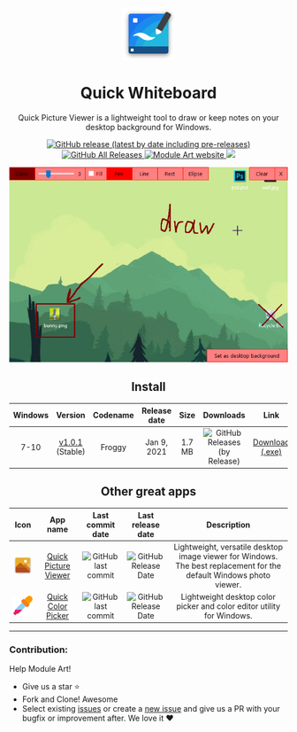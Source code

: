 <p align="center">
  <img src="/quick-whiteboard/resources/imgs/whiteboard96.png">
</p>
<h1 align="center">Quick Whiteboard</h1>

<p align="center">
  Quick Picture Viewer is a lightweight tool to draw or keep notes on your desktop background for Windows.
</p>

<p align="center">
  <a href="https://github.com/ModuleArt/quick-whiteboard/releases">
    <img alt="GitHub release (latest by date including pre-releases)" src="https://img.shields.io/github/v/release/moduleart/quick-whiteboard?include_prereleases">
    <img alt="GitHub All Releases" src="https://img.shields.io/github/downloads/ModuleArt/quick-whiteboard/total">
  </a>
  <a href="https://moduleart.github.io">
    <img alt="Module Art website" src="https://img.shields.io/badge/www-moduleart-%2300BCD4">
  </a>
  <a alt="Trello roadmap" href="https://trello.com/b/VaDaCjjR/quick-whiteboard">
    <img src="https://img.shields.io/badge/planner-trello-%230079BF" />
  </a>
</p>

<p align="center">	
  <a href="https://moduleart.github.io/quick-whiteboard">
    <img src="/docs/screenshots/bunny.png">
  </a>
</p>

<h2 align="center">Install</h2>

| Windows | Version | Codename | Release date | Size | Downloads | Link |
| :---: | :---: | :---: | :---: | :---: | :---: | :---: |
| 7-10 | <a href="https://github.com/ModuleArt/quick-whiteboard/releases/tag/v1.0.1">v1.0.1</a> (Stable) | Froggy | Jan 9, 2021 | 1.7 MB | ![GitHub Releases (by Release)](https://img.shields.io/github/downloads/ModuleArt/quick-whiteboard/v1.0.1/total?label=latest%40v1.0.1) | <a href="https://github.com/ModuleArt/quick-whiteboard/releases/download/v1.0.1/QuickWhiteboard-Setup.exe">Download (.exe)</a> |

<h2 align="center">Other great apps</h2>

| Icon | App name | Last commit date | Last release date | Description |
| :---: | :---: | :---: | :---: | :---: |
| <img src="https://github.com/ModuleArt/quick-picture-viewer/blob/master/quick-picture-viewer/resources/imgs/picture64.png?raw=true"/> | <a href="https://github.com/ModuleArt/quick-picture-viewer/">Quick Picture Viewer</a> | ![GitHub last commit](https://img.shields.io/github/last-commit/ModuleArt/quick-picture-viewer) | ![GitHub Release Date](https://img.shields.io/github/release-date/ModuleArt/quick-picture-viewer) | Lightweight, versatile desktop image viewer for Windows. The best replacement for the default Windows photo viewer. |
| <img src="https://github.com/ModuleArt/quick-color-picker/blob/master/quick-color-picker/resources/imgs/picker64.png?raw=true"/> | <a href="https://github.com/ModuleArt/quick-color-picker/">Quick Color Picker</a> | ![GitHub last commit](https://img.shields.io/github/last-commit/moduleart/quick-color-picker) | ![GitHub Release Date](https://img.shields.io/github/release-date/ModuleArt/quick-color-picker) | Lightweight desktop color picker and color editor utility for Windows. |

<hr>

### Contribution:

Help Module Art!

* Give us a star ⭐
* Fork and Clone! Awesome
* Select existing <a href="https://github.com/ModuleArt/quick-whiteboard/issues">issues</a> or create a <a href="https://github.com/ModuleArt/quick-whiteboard/issues/new">new issue</a> and give us a PR with your bugfix or improvement after. We love it ❤
